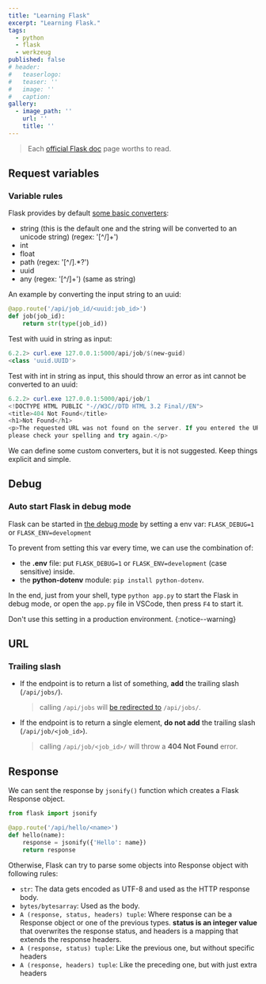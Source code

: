 ```yaml
---
title: "Learning Flask"
excerpt: "Learning Flask."
tags:
  - python
  - flask
  - werkzeug
published: false
# header:
#   teaserlogo:
#   teaser: ''
#   image: ''
#   caption:
gallery:
  - image_path: ''
    url: ''
    title: ''
---
```


> Each [official Flask doc](https://flask.palletsprojects.com/en/master/) page worths to read.

## Request variables

### Variable rules

Flask provides by default [some basic converters](https://flask.palletsprojects.com/en/master/quickstart/#variable-rules):

- string (this is the default one and the string will be converted to an unicode string) (regex: '[^/]+')
- int
- float
- path (regex: '[^/].*?')
- uuid
- any (regex: '[^/]+') (same as string)

An example by converting the input string to an uuid:

```python
@app.route('/api/job_id/<uuid:job_id>')
def job(job_id):
    return str(type(job_id))
```

Test with uuid in string as input:

```powershell
6.2.2> curl.exe 127.0.0.1:5000/api/job/$(new-guid)
<class 'uuid.UUID'>
```

Test with int in string as input, this should throw an error as int cannot be converted to an uuid:

```powershell
6.2.2> curl.exe 127.0.0.1:5000/api/job/1
<!DOCTYPE HTML PUBLIC "-//W3C//DTD HTML 3.2 Final//EN">
<title>404 Not Found</title>
<h1>Not Found</h1>
<p>The requested URL was not found on the server. If you entered the URL manually
please check your spelling and try again.</p>
```

We can define some custom converters, but it is not suggested. Keep things explicit and simple.

## Debug

### Auto start Flask in debug mode

Flask can be started in [the debug mode](https://flask.palletsprojects.com/en/master/quickstart/#debug-mode) by setting a env var: `FLASK_DEBUG=1` or `FLASK_ENV=development`

To prevent from setting this var every time, we can use the combination of:

- the **.env** file: put `FLASK_DEBUG=1` or `FLASK_ENV=development` (case sensitive) inside.
- the **python-dotenv** module: `pip install python-dotenv`.

In the end, just from your shell, type `python app.py` to start the Flask in debug mode, or open the `app.py` file in VSCode, then press `F4` to start it.

Don't use this setting in a production environment.
{:notice--warning}

## URL

### Trailing slash

- If the endpoint is to return a list of something, **add** the trailing slash (`/api/jobs/`).
  > calling `/api/jobs` will [be redirected to](https://flask.palletsprojects.com/en/master/quickstart/#unique-urls-redirection-behavior) `/api/jobs/`.
- If the endpoint is to return a single element, **do not add** the trailing slash (`/api/job/<job_id>`).
  > calling `/api/job/<job_id>/` will throw a **404 Not Found** error.

## Response

We can sent the response by `jsonify()` function which creates a Flask Response object.

```python
from flask import jsonify

@app.route('/api/hello/<name>')
def hello(name):
    response = jsonify({'Hello': name})
    return response
```

Otherwise, Flask can try to parse some objects into Response object with following rules:

- `str`: The data gets encoded as UTF-8 and used as the HTTP response body.
- `bytes/bytesarray`: Used as the body.
- `A (response, status, headers) tuple`: Where response can be a Response object or one of the previous types. **status is an integer value** that overwrites the response status, and headers is a mapping that extends the response headers.
- `A (response, status) tuple`: Like the previous one, but without specific headers
- `A (response, headers) tuple`: Like the preceding one, but with just extra headers
